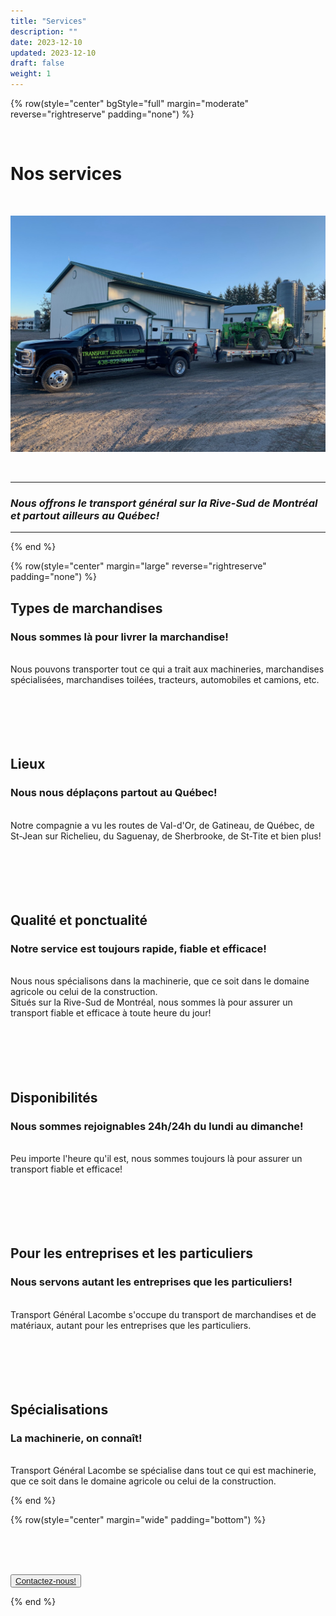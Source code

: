 ```yaml
---
title: "Services"
description: ""
date: 2023-12-10
updated: 2023-12-10
draft: false
weight: 1
---
```

<div class="container mx-auto">

<!-- section 1 (header) -->

{% row(style="center" bgStyle="full" margin="moderate" reverse="rightreserve" padding="none") %}

<br>

# Nos services

<br>

![image](./img/tgl_img_truck_ferme.jpg)

<br>

<hr>

### *Nous offrons le transport général sur la Rive-Sud de Montréal et partout ailleurs au Québec!*

<hr>

{% end %}

</div>

<div class="container mx-auto"> 

{% row(style="center" margin="large" reverse="rightreserve" padding="none") %}

## Types de marchandises
### Nous sommes là pour livrer la marchandise!
<br>
Nous pouvons transporter tout ce qui a trait aux machineries, marchandises spécialisées, marchandises toilées, tracteurs, automobiles et camions, etc.
<br>
<br>
<br>
<br>
<br>
<br>

## Lieux
### Nous nous déplaçons partout au Québec! 
<br>
Notre compagnie a vu les routes de Val-d'Or, de Gatineau, de Québec, de St-Jean sur Richelieu, du Saguenay, de Sherbrooke, de St-Tite et bien plus!
<br>
<br>
<br>
<br>
<br>
<br>

## Qualité et ponctualité
### Notre service est toujours rapide, fiable et efficace!
<br>
Nous nous spécialisons dans la machinerie, que ce soit dans le domaine agricole ou celui de la construction. <br>Situés sur la Rive-Sud de Montréal, nous sommes là pour assurer un transport fiable et efficace à toute heure du jour!
<br>
<br>
<br>
<br>
<br>
<br>

## Disponibilités
### Nous sommes rejoignables 24h/24h du lundi au dimanche!
<br>
Peu importe l'heure qu'il est, nous sommes toujours là pour assurer un transport fiable et efficace!
<br>
<br>
<br>
<br>
<br>
<br>

## Pour les entreprises et les particuliers
### Nous servons autant les entreprises que les particuliers!
<br>
Transport Général Lacombe s'occupe du transport de marchandises et de matériaux, autant pour les entreprises que les particuliers.
<br>
<br>
<br>
<br>
<br>
<br>

## Spécialisations
### La machinerie, on connaît!
<br>
Transport Général Lacombe se spécialise dans tout ce qui est machinerie, que ce soit dans le domaine agricole ou celui de la construction.

{% end %}

</div>

<div class="container mx-auto"> 

<!-- section 3 (header) -->

{% row(style="center" margin="wide" padding="bottom") %}

<br>
<br>
<br>


<button>[Contactez-nous!](/contact)</button>

{% end %}

</div>
